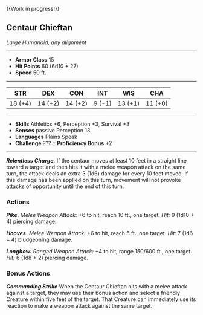 {{Work in progress!}}

## Centaur Chieftan
*Large Humanoid, any alignment*
___
- **Armor Class** 15
- **Hit Points** 60 (6d10 + 27)
- **Speed** 50 ft.
___
|STR|DEX|CON|INT|WIS|CHA|
|:---:|:---:|:---:|:---:|:---:|:---:|
|18 (+4)|14 (+2)|14 (+2)|9 (-1)|13 (+1)|11 (+0)|
___
- **Skills** Athletics +6, Perception +3, Survival +3
- **Senses** passive Perception 13
- **Languages** Plains Speak
- **Challenge** ??? :: **Proficiency Bonus**  +2
___
***Relentless Charge.*** If the centaur moves at least 10 feet in a straight line toward a target and then hits it with a melee weapon attack on the same turn, the attack deals an extra 3 (1d6) damage for every 10 feet moved. If this damage has been applied on this turn, movement will not provoke attacks of opportunity until the end of this turn.

### Actions
***Pike.*** _Melee Weapon Attack:_ +6 to hit, reach 10 ft., one target. _Hit:_ 9 (1d10 + 4) piercing damage.

***Hooves.*** _Melee Weapon Attack:_ +6 to hit, reach 5 ft., one target. _Hit:_ 7 (1d6 + 4) bludgeoning damage.

***Longbow.*** _Ranged Weapon Attack:_ +4 to hit, range 150/600 ft., one target. _Hit:_ 6 (1d8 + 2) piercing damage.

### Bonus Actions
***Commanding Strike*** When the Centaur Chieftan hits with a melee attack against a target, they may use their bonus action and select a friendly Creature within five feet of the target. That Creature can immediately use its reaction to make a weapon attack against the same target.
